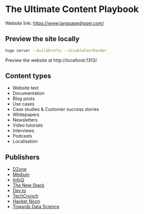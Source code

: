 # The Ultimate Content Playbook

Website link: https://www.languagedigger.com/

## Preview the site locally

```bash
hugo server --buildDrafts --disableFastRender
```

Preview the website at http://localhost:1313/.

## Content types

- Website text
- Documentation
- Blog posts
- Use cases
- Case studies & Customer success stories
- Whitepapers
- Newsletters
- Video tutorials
- Interviews
- Podcasts
- Localisation

## Publishers

- [DZone](https://dzone.com)
- [Medium](https://medium.com)
- [InfoQ](https://www.infoq.com)
- [The New Stack](https://thenewstack.io)
- [Dev.to](https://dev.to)
- [TechCrunch](https://techcrunch.com)
- [Hacker Noon](https://hackernoon.com)
- [Towards Data Science](https://towardsdatascience.com)
